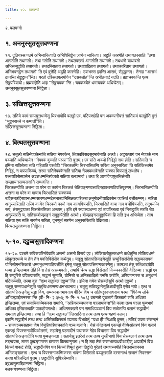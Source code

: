 ```yaml
---
title: ०२. बलवग्गो

---
```

२. बलवग्गो  


## १. अननुस्सुतसुत्तवण्णना

११. दुतियस्स पठमे अभिजानित्वाति अभिविसिट्ठेन ञाणेन जानित्वा। अट्ठहि कारणेहि तथागतस्साति ‘‘तथा आगतोति तथागतो। तथा गतोति तथागतो। तथलक्खणं आगतोति तथागतो। तथधम्मे याथावतो अभिसम्बुद्धोति तथागतो। तथदस्सिताय तथागतो। तथावादिताय तथागतो। तथाकारिताय तथागतो। अभिभवनट्ठेन तथागतो’’ति एवं वुत्तेहि अट्ठहि कारणेहि। उसभस्स इदन्ति आसभं, सेट्ठट्ठानम्। तेनाह ‘‘आसभं ठानन्ति सेट्ठट्ठान’’न्ति। परतो दस्सितबलयोगेन ‘‘दसबलोह’’न्ति अभीतनादं नदति। ब्रह्मचक्कन्ति एत्थ सेट्ठपरियायो। ब्रह्मसद्दोति आह ‘‘सेट्ठचक्क’’न्ति। चक्कञ्चेतं धम्मचक्कं अधिप्पेतम्।  
अननुस्सुतसुत्तवण्णना निट्ठिता।  


## ३. संखित्तसुत्तवण्णना

१३. ततिये कामं सम्पयुत्तधम्मेसु थिरभावोपि बलट्ठो एव, पटिपक्खेहि पन अकम्पनीयत्तं सातिसयं बलट्ठोति वुत्तं ‘‘मुट्ठस्सच्चे न कम्पती’’ति।  
संखित्तसुत्तवण्णना निट्ठिता।  


## ४. वित्थतसुत्तवण्णना

१४. चतुत्थे सतिनेपक्केनाति सतिया नेपक्केन, तिक्खविसदसूरभावेनाति अत्थो। अट्ठकथायं पन नेपक्कं नाम पञ्ञाति अधिप्पायेन ‘‘नेपक्कं वुच्चति पञ्ञा’’ति वुत्तम्। एवं सति अञ्ञो निद्दिट्ठो नाम होति। सतिमाति च इमिना सविसेसा सति गहिताति परतोपि ‘‘चिरकतम्पि चिरभासितम्पि सरिता अनुस्सरिता’’ति सतिकिच्चमेव निद्दिट्ठं, न पञ्ञाकिच्चं, तस्मा सतिनेपक्केनाति सतिया नेपक्कभावेनाति सक्का विञ्ञातुं लब्भतेव। पच्चयविसेसवसेन अञ्ञधम्मनिरपेक्खो सतिया बलवभावो। तथा हि ञाणविप्पयुत्तचित्तेनपि सज्झायनसम्मसनानि सम्भवन्ति।  
चिरकतम्पीति अत्तना वा परेन वा कायेन चिरकतं चेतियङ्गणवत्तादिमहावत्तप्पटिपत्तिपूरणम्। चिरभासितम्पीति अत्तना वा परेन वा वाचाय चिरभासितं सक्कच्चं उद्दिसनउद्दिसापनधम्मासारणधम्मदेसनाउपनिसिन्नकपरिकथाअनुमोदनीयादिवसेन पवत्तितं वचीकम्मम्। सरिता अनुस्सरिताति तस्मिं कायेन चिरकते कायो नाम कायविञ्ञत्ति, चिरभासिते वाचा नाम वचीविञ्ञत्ति, तदुभयम्पि रूपं, तंसमुट्ठापका चित्तचेतसिका अरूपम्। इति इमे रूपारूपधम्मा एवं उप्पज्जित्वा एवं निरुद्धाति सरति चेव अनुस्सरति च, सतिसम्बोज्झङ्गं समुट्ठापेतीति अत्थो। बोज्झङ्गसमुट्ठापिका हि सति इध अधिप्पेता। ताय सतिया एस सकिं सरणेन सरिता, पुनप्पुनं सरणेन अनुस्सरिताति वेदितब्बा।  
वित्थतसुत्तवण्णना निट्ठिता।  


## ५-१०. दट्ठब्बसुत्तादिवण्णना

१५-२०. पञ्चमे सविसयस्मिंयेवाति अत्तनो अत्तनो विसये एव। लोकियलोकुत्तरधम्मे कथेतुन्ति लोकियधम्मे लोकुत्तरधम्मे च तेन तेन पवत्तिविसेसेन कथेतुम्। चतूसु सोतापत्तियङ्गेसूति सप्पुरिससंसेवो सद्धम्मस्सवनं योनिसोमनसिकारो धम्मानुधम्मप्पटिपत्तीति इमेसु चतूसु सोतापत्तिमग्गकारणेसु। कामञ्च तेसु सतिआदयोपि धम्मा इच्छितब्बाव तेहि विना तेसं असम्भवतो , तथापि चेत्थ सद्धा विसेसतो किच्चकारीति वेदितब्बा। सद्धो एव हि सप्पुरिसे पयिरुपासति, सद्धम्मं सुणाति, योनिसो च अनिच्चादितो मनसि करोति, अरियमग्गस्स च अनुधम्मं पटिपज्जति, तस्मा वुत्तं ‘‘एत्थ सद्धाबलं दट्ठब्ब’’न्ति। इमिना नयेन सेसबलेसुपि अत्थो दट्ठब्बो।  
चतूसु सम्मप्पधानेसूति चतुब्बिधसम्मप्पधानभावनाय। चतूसु सतिपट्ठानेसूतिआदीसुपि एसेव नयो। एत्थ च सोतापत्तिअङ्गेसु सद्धा विय, सम्मप्पधानभावनाय वीरियं विय च सतिपट्ठानभावनाय यस्मा ‘‘विनेय्य लोके अभिज्झादोमनस्स’’न्ति (दी॰ नि॰ २.३७३; म॰ नि॰ १.१०६) वचनतो पुब्बभागे किच्चतो सति अधिका इच्छितब्बा, एवं समाधिकम्मिकस्स समाधि, ‘‘अरियसच्चभावना पञ्ञाभावना’’ति कत्वा तत्थ पञ्ञा पुब्बभागे अधिका इच्छितब्बाति पाकटोयमत्थो। अधिगमक्खणे पन समाधिपञ्ञानं विय सब्बेसम्पि बलानं सद्धादीनं समताव इच्छितब्बा। तथा हि ‘‘एत्थ सद्धाबल’’न्तिआदिना तत्थ तत्थ एत्थग्गहणं कतम्।  
इदानि सद्धादीनं तत्थ तत्थ अतिरेककिच्चतं उपमाय विभावेतुं ‘‘यथा ही’’तिआदि वुत्तम्। तत्रिदं उपमा संसन्दनं – राजपञ्चमसहाया विय विमुत्तिपरिपाचकानि पञ्च बलानि। नेसं कीळनत्थं एकज्झं वीथिओतरणं विय बलानं एकज्झं विपस्सनावीथिओतरणं, सहायेसु पठमादीनं यथासकं गेहेव विचारणा विय सद्धादीनं सोतापत्तिअङ्गादीनि पत्वा पुब्बङ्गमता। सहायेसु इतरेसं तत्थ तत्थ तुण्हीभावो विय सेसबलानं तत्थ तत्थ तदन्वयता, तस्स पुब्बङ्गमस्स बलस्स किच्चानुगता। न हि तदा तेसं ससम्भारपथवीआदीसु आपादीनं विय किच्चं पाकटं होति, सद्धादीनंयेव पन किच्चं विभूतं हुत्वा तिट्ठति पुरेतरं तथापच्चयेहि चित्तसन्तानस्स अभिसङ्खतत्ता। एत्थ च विपस्सनाकम्मिकस्स भावना विसेसतो पञ्ञुत्तराति दस्सनत्थं राजानं निदस्सनं कत्वा पञ्ञिन्द्रियं वुत्तम्। छट्ठादीनि सुविञ्ञेय्यानि।  
दट्ठब्बसुत्तादिवण्णना निट्ठिता।  
बलवग्गवण्णना निट्ठिता।  